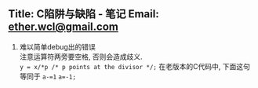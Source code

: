 
Title: C陷阱与缺陷 - 笔记
Email: ether.wcl@gmail.com
------------------

1. 难以简单debug出的错误  
注意运算符两旁要空格, 否则会造成歧义.  
`y = x/*p /* p points at the divisor */;`
在老版本的C代码中, 下面这句等同于 `a-=1`
`a=-1;`


































